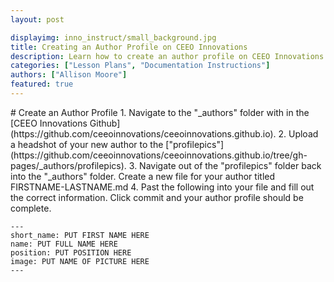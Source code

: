 ```yaml
---
layout: post

displayimg: inno_instruct/small_background.jpg
title: Creating an Author Profile on CEEO Innovations
description: Learn how to create an author profile on CEEO Innovations
categories: ["Lesson Plans", "Documentation Instructions"]
authors: ["Allison Moore"]
featured: true
---
```


<div class="free_write" markdown="1">
# Create an Author Profile
1. Navigate to the "_authors" folder with in the [CEEO Innovations Github](https://github.com/ceeoinnovations/ceeoinnovations.github.io).
2. Upload a headshot of your new author to the ["profilepics"](https://github.com/ceeoinnovations/ceeoinnovations.github.io/tree/gh-pages/_authors/profilepics).
3. Navigate out of the "profilepics" folder back into the "_authors" folder. Create a new file for your author titled FIRSTNAME-LASTNAME.md
4. Past the following into your file and fill out the correct information. Click commit and your author profile should be complete.

```
---
short_name: PUT FIRST NAME HERE
name: PUT FULL NAME HERE
position: PUT POSITION HERE
image: PUT NAME OF PICTURE HERE
---
```
</div>
